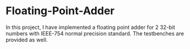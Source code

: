 # Floating-Point-Adder
In this project, I have implemented a floating point adder for 2 32-bit numbers with IEEE-754 normal precision standard. The testbenches are provided as well.
